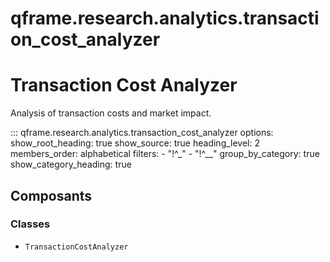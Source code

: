# qframe.research.analytics.transaction_cost_analyzer


Transaction Cost Analyzer
========================

Analysis of transaction costs and market impact.


::: qframe.research.analytics.transaction_cost_analyzer
    options:
      show_root_heading: true
      show_source: true
      heading_level: 2
      members_order: alphabetical
      filters:
        - "!^_"
        - "!^__"
      group_by_category: true
      show_category_heading: true

## Composants

### Classes

- `TransactionCostAnalyzer`

